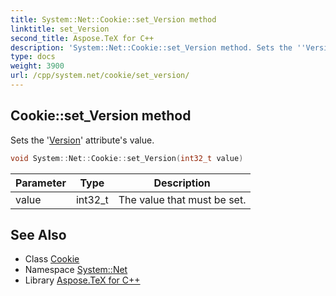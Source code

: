 ```yaml
---
title: System::Net::Cookie::set_Version method
linktitle: set_Version
second_title: Aspose.TeX for C++
description: 'System::Net::Cookie::set_Version method. Sets the ''Version'' attribute''s value in C++.'
type: docs
weight: 3900
url: /cpp/system.net/cookie/set_version/
---
```

## Cookie::set_Version method


Sets the '[Version](../../../system/version/)' attribute's value.

```cpp
void System::Net::Cookie::set_Version(int32_t value)
```


| Parameter | Type | Description |
| --- | --- | --- |
| value | int32_t | The value that must be set. |

## See Also

* Class [Cookie](../)
* Namespace [System::Net](../../)
* Library [Aspose.TeX for C++](../../../)

